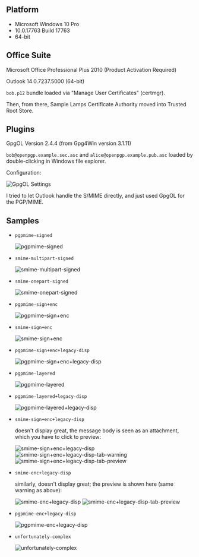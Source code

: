 Platform
--------
 - Microsoft Windows 10 Pro
 - 10.0.17763 Build 17763
 - 64-bit

Office Suite
------------
Microsoft Office Professional Plus 2010 (Product Activation Required)

Outlook 14.0.7237.5000 (64-bit)

`bob.p12` bundle loaded via "Manage User Certificates" (certmgr).

Then, from there, Sample Lamps Certificate Authority moved into Trusted Root Store.


Plugins
-------

GpgOL Version 2.4.4 (from Gpg4Win version 3.1.11)

`bob@openpgp.example.sec.asc` and `alice@openpgp.example.pub.asc` loaded by double-clicking in Windows file explorer.

Configuration:

 ![GpgOL Settings](gpgol-settings.png)

I tried to let Outlook handle the S/MIME directly, and just used GpgOL for the PGP/MIME.


Samples
-------

 - `pgpmime-signed`

    ![pgpmime-signed](pgpmime-signed.png)

 - `smime-multipart-signed`

    ![smime-multipart-signed](smime-multipart-signed.png)

 - `smime-onepart-signed`

    ![smime-onepart-signed](smime-onepart-signed.png)

 - `pgpmime-sign+enc`

    ![pgpmime-sign+enc](pgpmime-sign+enc.png)

 - `smime-sign+enc`

    ![smime-sign+enc](smime-sign+enc.png)

 - `pgpmime-sign+enc+legacy-disp`

    ![pgpmime-sign+enc+legacy-disp](pgpmime-sign+enc+legacy-disp.png)

 - `pgpmime-layered`

    ![pgpmime-layered](pgpmime-layered.png)

 - `pgpmime-layered+legacy-disp`

    ![pgpmime-layered+legacy-disp](pgpmime-layered+legacy-disp.png)

 - `smime-sign+enc+legacy-disp`
 
    doesn't display great, the message body is seen as an attachment, which you have to click to preview:

    ![smime-sign+enc+legacy-disp](smime-sign+enc+legacy-disp.png)
    ![smime-sign+enc+legacy-disp-tab-warning](smime-sign+enc+legacy-disp-tab-warning.png)
    ![smime-sign+enc+legacy-disp-tab-preview](smime-sign+enc+legacy-disp-tab-preview.png)

 - `smime-enc+legacy-disp`

    similarly, doesn't display great; the preview is shown here (same warning as above):

    ![smime-enc+legacy-disp](smime-enc+legacy-disp.png)
    ![smime-enc+legacy-disp-tab-preview](smime-enc+legacy-disp-tab-preview.png)

 - `pgpmime-enc+legacy-disp`

    ![pgpmime-enc+legacy-disp](pgpmime-enc+legacy-disp.png)

 - `unfortunately-complex`

    ![unfortunately-complex](unfortunately-complex.png)
